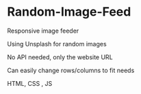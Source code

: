 # Random-Image-Feed

Responsive image feeder

Using Unsplash for random images

No API needed, only the website URL

Can easily change rows/columns to fit needs

HTML, CSS , JS

